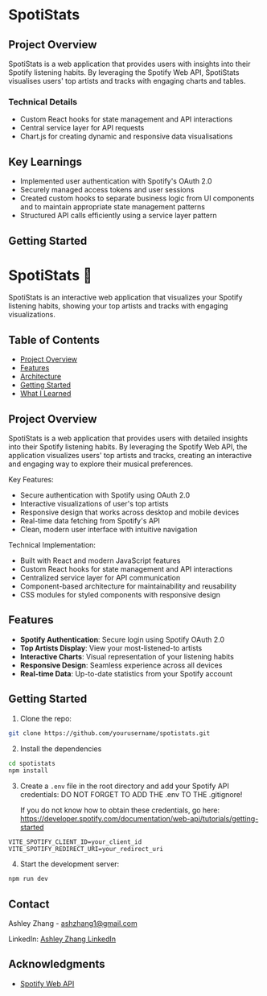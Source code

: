 # SpotiStats

## Project Overview

SpotiStats is a web application that provides users with insights into their Spotify listening habits. By leveraging the Spotify Web API, SpotiStats visualises users' top artists and tracks with engaging charts and tables.

### Technical Details

- Custom React hooks for state management and API interactions
- Central service layer for API requests
- Chart.js for creating dynamic and responsive data visualisations

## Key Learnings

- Implemented user authentication with Spotify's OAuth 2.0
- Securely managed access tokens and user sessions
- Created custom hooks to separate business logic from UI components and to maintain appropriate state management patterns
- Structured API calls efficiently using a service layer pattern

## Getting Started

# SpotiStats 🎵

SpotiStats is an interactive web application that visualizes your Spotify listening habits, showing your top artists and tracks with engaging visualizations.

## Table of Contents

- [Project Overview](#project-overview)
- [Features](#features)
- [Architecture](#architecture)
- [Getting Started](#getting-started)
- [What I Learned](#what-i-learned)

## Project Overview

SpotiStats is a web application that provides users with detailed insights into their Spotify listening habits. By leveraging the Spotify Web API, the application visualizes users' top artists and tracks, creating an interactive and engaging way to explore their musical preferences.

Key Features:

- Secure authentication with Spotify using OAuth 2.0
- Interactive visualizations of user's top artists
- Responsive design that works across desktop and mobile devices
- Real-time data fetching from Spotify's API
- Clean, modern user interface with intuitive navigation

Technical Implementation:

- Built with React and modern JavaScript features
- Custom React hooks for state management and API interactions
- Centralized service layer for API communication
- Component-based architecture for maintainability and reusability
- CSS modules for styled components with responsive design

## Features

- **Spotify Authentication**: Secure login using Spotify OAuth 2.0
- **Top Artists Display**: View your most-listened-to artists
- **Interactive Charts**: Visual representation of your listening habits
- **Responsive Design**: Seamless experience across all devices
- **Real-time Data**: Up-to-date statistics from your Spotify account

## Getting Started

1. Clone the repo:

```bash
git clone https://github.com/yourusername/spotistats.git
```

2. Install the dependencies

```bash
cd spotistats
npm install
```

3. Create a `.env` file in the root directory and add your Spotify API credentials:
   DO NOT FORGET TO ADD THE .env TO THE .gitignore!

   If you do not know how to obtain these credentials, go here: https://developer.spotify.com/documentation/web-api/tutorials/getting-started

```env
VITE_SPOTIFY_CLIENT_ID=your_client_id
VITE_SPOTIFY_REDIRECT_URI=your_redirect_uri
```

4. Start the development server:

```bash
npm run dev
```

## Contact

Ashley Zhang - [ashzhang1@gmail.com](mailto:ashzhang1@gmail.com)

LinkedIn: [Ashley Zhang LinkedIn](https://www.linkedin.com/in/ashley-zhang1/)

## Acknowledgments

- [Spotify Web API](https://developer.spotify.com/documentation/web-api/)
